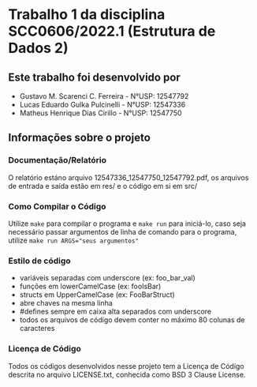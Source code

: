 # Trabalho 1 da disciplina SCC0606/2022.1 (Estrutura de Dados 2)

## Este trabalho foi desenvolvido por

- Gustavo M. Scarenci C. Ferreira - N°USP: 12547792
- Lucas Eduardo Gulka Pulcinelli - N°USP: 12547336
- Matheus Henrique Dias Cirillo - N°USP: 12547750

## Informações sobre o projeto

### Documentação/Relatório
O relatório estáno arquivo 12547336_12547750_12547792.pdf, os arquivos de entrada e saída estão em res/ e o código em si em src/

### Como Compilar o Código
Utilize `make` para compilar o programa e `make run` para iniciá-lo, caso seja necessário passar argumentos de linha de comando para o programa, utilize `make run ARGS="seus argumentos"`

### Estilo de código
- variáveis separadas com underscore (ex: foo_bar_val)
- funções em lowerCamelCase (ex: fooIsBar)
- structs em UpperCamelCase (ex: FooBarStruct)
- abre chaves na mesma linha
- #defines sempre em caixa alta separados com underscore
- todos os arquivos de código devem conter no máximo 80 colunas de caracteres

### Licença de Código
Todos os códigos desenvolvidos nesse projeto tem a Licença de Código descrita no arquivo LICENSE.txt, conhecida como BSD 3 Clause License.
